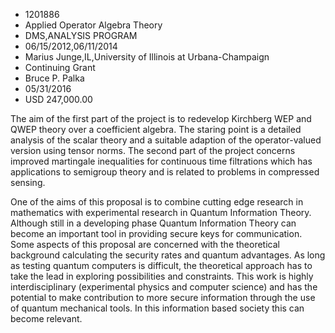 
* 1201886
* Applied Operator Algebra Theory
* DMS,ANALYSIS PROGRAM
* 06/15/2012,06/11/2014
* Marius Junge,IL,University of Illinois at Urbana-Champaign
* Continuing Grant
* Bruce P. Palka
* 05/31/2016
* USD 247,000.00

The aim of the first part of the project is to redevelop Kirchberg WEP and QWEP
theory over a coefficient algebra. The staring point is a detailed analysis of
the scalar theory and a suitable adaption of the operator-valued version using
tensor norms. The second part of the project concerns improved martingale
inequalities for continuous time filtrations which has applications to semigroup
theory and is related to problems in compressed sensing.

One of the aims of this proposal is to combine cutting edge research in
mathematics with experimental research in Quantum Information Theory. Although
still in a developing phase Quantum Information Theory can become an important
tool in providing secure keys for communication. Some aspects of this proposal
are concerned with the theoretical background calculating the security rates and
quantum advantages. As long as testing quantum computers is difficult, the
theoretical approach has to take the lead in exploring possibilities and
constraints. This work is highly interdisciplinary (experimental physics and
computer science) and has the potential to make contribution to more secure
information through the use of quantum mechanical tools. In this information
based society this can become relevant.
